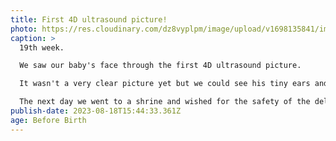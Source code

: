 ```yaml
---
title: First 4D ultrasound picture!
photo: https://res.cloudinary.com/dz8vyplpm/image/upload/v1698135841/img_7726_ncbkzh.jpg
caption: >
  19th week.

  We saw our baby's face through the first 4D ultrasound picture.

  It wasn't a very clear picture yet but we could see his tiny ears and nose.

  The next day we went to a shrine and wished for the safety of the delivery of the baby.
publish-date: 2023-08-18T15:44:33.361Z
age: Before Birth
---
```

